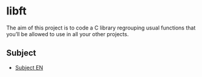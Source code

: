 # libft

The aim of this project is to code a C library regrouping usual functions that you’ll be allowed to use in all your other projects.

## Subject

- [Subject EN](./en.subject.pdf)


